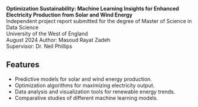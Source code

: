 
**Optimization Sustainability: Machine Learning Insights for Enhanced Electricity Production from Solar and Wind Energy**  
Independent project report submitted for the degree of Master of Science in Data Science  
University of the West of England  
August 2024 
Author: Masoud Rayat Zadeh  
Supervisor: Dr. Neil Phillips



## Features

- Predictive models for solar and wind energy production.
- Optimization algorithms for maximizing electricity output.
- Data analysis and visualization tools for renewable energy trends.
- Comparative studies of different machine learning models.


